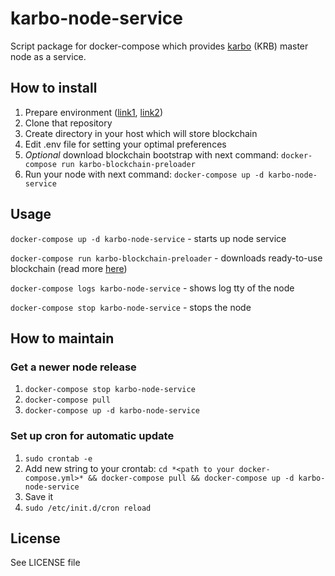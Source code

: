 # karbo-node-service

Script package for docker-compose which provides [karbo](https://karbo.io/en) (KRB) master node as a service.

## How to install

1. Prepare environment ([link1](https://docs.docker.com/install/linux/docker-ce/ubuntu/), [link2](https://docs.docker.com/compose/install/))
2. Clone that repository
3. Create directory in your host which will store blockchain
4. Edit .env file for setting your optimal preferences
5. *Optional* download blockchain bootstrap with next command: `docker-compose run karbo-blockchain-preloader`
6. Run your node with next command: `docker-compose up -d karbo-node-service`

## Usage

`docker-compose up -d karbo-node-service` - starts up node service

`docker-compose run karbo-blockchain-preloader` - downloads ready-to-use blockchain (read more [here](https://forum.karbo.io/viewtopic.php?f=13&t=203))

`docker-compose logs karbo-node-service` - shows log tty of the node

`docker-compose stop karbo-node-service` - stops the node


## How to maintain

### Get a newer node release
1. `docker-compose stop karbo-node-service`
2. `docker-compose pull`
3. `docker-compose up -d karbo-node-service`

### Set up cron for automatic update
1. `sudo crontab -e`
2. Add new string to your crontab: `cd *<path to your docker-compose.yml>* && docker-compose pull && docker-compose up -d karbo-node-service`
3. Save it
4. `sudo /etc/init.d/cron reload`

## License

See LICENSE file
